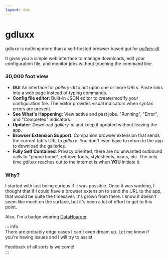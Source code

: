 ```yaml
---
layout: doc
---
```


# gdluxx

gdluxx is nothing more than a self-hosted browser based gui for
[_gallery-dl_](https://github.com/mikf/gallery-dl).

It gives you a simple web interface to manage downloads, edit your configuration
file, and monitor jobs without touching the command line.

### 30,000 foot view

- **GUI** An interface for _gallery-dl_ to act upon one or more URLs. Paste
  links into a web page instead of typing commands.
- **Config file editor**: Built-in JSON editor to create/modify your
  configuration file. The editor provides visual indicators when syntax errors
  are present.
- **See What's Happening**: View active and past jobs. "Running", "Error", and
  "Completed" indicators.
- **Updater**: Download _gallery-dl_ and keep it updated without leaving the
  app.
- **Browser Extension Support**: Companion browser extension that sends the
  current tab's URL to _gdluxx_. You don't even have to return to the app to
  download the galleries.
- **Fully Self Contained**: Privacy oriented, there are no unwanted outbound
  calls to "phone home", retrieve fonts, stylesheets, icons, etc. The only time
  _gdluxx_ reaches out to the internet is when **YOU** initiate it.

### Why?

I started with just being curious if it was possible. Once it was working, I
thought that if I could have a browser extension to send the URL to the app,
that would be quite the timesaver. It's grown from there. I know it doesn't seem
like much on the surface, but it's been a lot of effort to get to this point.

Also, I'm a badge wearing [DataHoarder](https://www.reddit.com/r/DataHoarder/).

::: info  
There are probably edge cases I can't even dream up. Let me know if you're having issues and I will try to 
assist.

Feedback of all sorts is welcome!  
:::